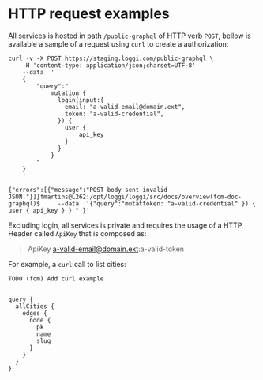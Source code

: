 # HTTP request examples

All services is hosted in path `/public-graphql` of HTTP verb `POST`, bellow is available a sample of a request using `curl` to create a authorization:

```
curl -v -X POST https://staging.loggi.com/public-graphql \
    -H 'content-type: application/json;charset=UTF-8'
    --data  '
    {
        "query":"
            mutation {
              login(input:{
                email: "a-valid-email@domain.ext",
                token: "a-valid-credential",
              }) {
                user {
                    api_key
                }
              }
            }
        "
    }
    '

{"errors":[{"message":"POST body sent invalid JSON."}]}fmartins@L262:/opt/loggi/loggi/src/docs/overview(fcm-doc-graphql)$     --data  '{"query":"mutattoken: "a-valid-credential" }) { user { api_key } } " }'

```

Excluding login, all services is private and requires the usage of a HTTP Header called `ApiKey` that is composed as:

> ApiKey a-valid-email@domain.ext:a-valid-token

For example, a `curl` call to list cities:

```
TODO (fcm) Add curl example


query {
  allCities {
    edges {
      node {
        pk
        name
        slug
      }
    }
  }
}

```